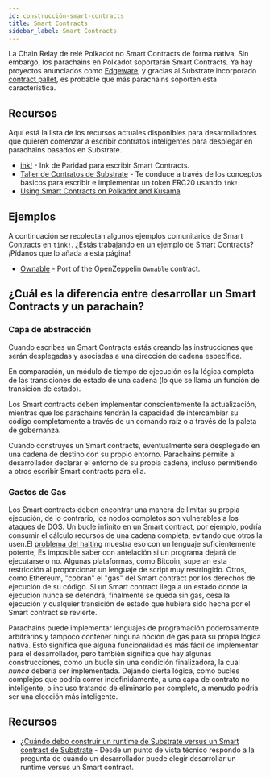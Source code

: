 ```yaml
---
id: construcción-smart-contracts
title: Smart Contracts
sidebar_label: Smart Contracts
---
```


La Chain Relay de relé Polkadot no Smart Contracts de forma nativa. Sin embargo, los parachains en Polkadot soportarán Smart Contracts. Ya hay proyectos anunciados como [Edgeware](https://edgewa.re), y gracias al Substrate incorporado [contract pallet](https://crates.parity.io/pallet_contracts/index.html), es probable que más parachains soporten esta característica.

## Recursos

Aquí está la lista de los recursos actuales disponibles para desarrolladores que quieren comenzar a escribir contratos inteligentes para desplegar en parachains basados en Substrate.

- [ink!](https://github.com/paritytech/ink) - Ink de Paridad para escribir Smart Contracts.
- [Taller de Contratos de Substrate](https://substrate.dev/substrate-contracts-workshop/#/) - Te conduce a través de los conceptos básicos para escribir e implementar un token ERC20 usando `ink!`.
- [Using Smart Contracts on Polkadot and Kusama](https://www.youtube.com/watch?v=fKHkFBXaUxQ&list=PLOyWqupZ-WGuAuS00rK-pebTMAOxW41W8&index=6)

## Ejemplos

A continuación se recolectan algunos ejemplos comunitarios de Smart Contracts en `tink!`. ¿Estás trabajando en un ejemplo de Smart Contracts? ¡Pídanos que lo añada a esta página!

- [Ownable](https://github.com/JesseAbram/foRust/) - Port of the OpenZeppelin `Ownable` contract.

## ¿Cuál es la diferencia entre desarrollar un Smart Contracts y un parachain?

### Capa de abstracción

Cuando escribes un Smart Contracts estás creando las instrucciones que serán desplegadas y asociadas a una dirección de cadena específica.

En comparación, un módulo de tiempo de ejecución es la lógica completa de las transiciones de estado de una cadena (lo que se llama un función de transición de estado).

Los Smart contracts deben implementar conscientemente la actualización, mientras que los parachains tendrán la capacidad de intercambiar su código completamente a través de un comando raíz o a través de la paleta de gobernanza.

Cuando construyes un Smart contracts, eventualmente será desplegado en una cadena de destino con su propio entorno. Parachains permite al desarrollador declarar el entorno de su propia cadena, incluso permitiendo a otros escribir Smart contracts para ella.

### Gastos de Gas

Los Smart contracts deben encontrar una manera de limitar su propia ejecución, de lo contrario, los nodos completos son vulnerables a los ataques de DOS. Un bucle infinito en un Smart contract, por ejemplo, podría consumir el cálculo recursos de una cadena completa, evitando que otros la usen.El [problema del halting](https://en.wikipedia.org/wiki/Halting_problem) muestra eso con un lenguaje suficientemente potente, Es imposible saber con antelación si un programa dejará de ejecutarse o no. Algunas plataformas, como Bitcoin, superan esta restricción al proporcionar un lenguaje de script muy restringido. Otros, como Ethereum, "cobran" el "gas" del Smart contract por los derechos de ejecución de su código. Si un Smart contract llega a un estado donde la ejecución nunca se detendrá, finalmente se queda sin gas, cesa la ejecución y cualquier transición de estado que hubiera sido hecha por el Smart contract se revierte.

Parachains puede implementar lenguajes de programación poderosamente arbitrarios y tampoco contener ninguna noción de gas para su propia lógica nativa. Esto significa que alguna funcionalidad es más fácil de implementar para el desarrollador, pero también significa que hay algunas construcciones, como un bucle sin una condición finalizadora, la cual _nunca_ debería ser implementada. Dejando cierta lógica, como bucles complejos que podría correr indefinidamente, a una capa de contrato no inteligente, o incluso tratando de eliminarlo por completo, a menudo podria ser una elección más inteligente.

## Recursos

- [¿Cuándo debo construir un runtime de Substrate versus un Smart contract de Substrate](https://stackoverflow.com/a/56041305) - Desde un punto de vista técnico respondo a la pregunta de cuándo un desarrollador puede elegir desarrollar un runtime versus un Smart contract.
